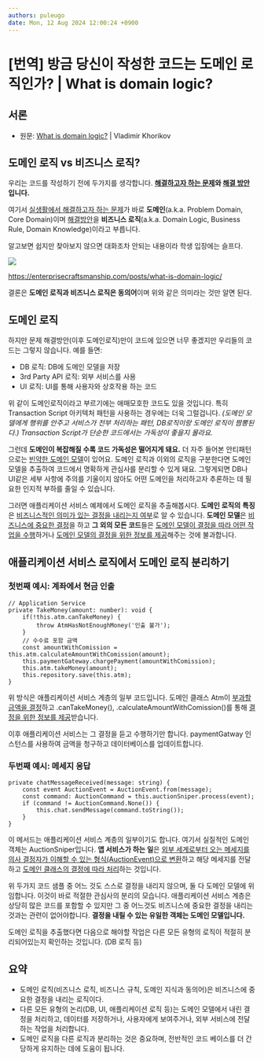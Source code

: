 ```yaml
---
authors: puleugo
date: Mon, 12 Aug 2024 12:00:24 +0900
---
```


# [번역] 방금 당신이 작성한 코드는 도메인 로직인가? | What is domain logic?

## 서론

* 원문: [What is domain logic?](https://enterprisecraftsmanship.com/posts/what-is-domain-logic/) | Vladimir Khorikov

## 도메인 로직 vs 비즈니스 로직?

우리는 코드를 작성하기 전에 두가지를 생각합니다. **<u>해결하고자 하는 문제</u>와 <u>해결 방안</u>입니다.**

여기서 <u>실생활에서 해결하고자 하는 문제</u>가 바로 **도메인**(a.k.a. Problem Domain, Core Domain)이며 <u>해결방안</u>을 **비즈니스 로직**(a.k.a. Domain Logic, Business Rule, Domain Knowledge)이라고 부릅니다.

알고보면 쉽지만 찾아보지 않으면 대화조차 안되는 내용이라 학생 입장에는 슬프다.

![](https://blog.kakaocdn.net/dn/C9mmK/btsI0AKKIUq/K9lQ86u7WQek7vMJkP0Hk1/img.png)

https://enterprisecraftsmanship.com/posts/what-is-domain-logic/

결론은 **도메인 로직과 비즈니스 로직은 동의어**이며 위와 같은 의미라는 것만 알면 된다.

## 도메인 로직

하지만 문제 해결방안(이후 도메인로직)만이 코드에 있으면 너무 좋겠지만 우리들의 코드는 그렇지 않습니다. 예를 들면:

* DB 로직: DB에 도메인 모델을 저장
* 3rd Party API 로직: 외부 서비스를 사용
* UI 로직: UI를 통해 사용자와 상호작용 하는 코드

위 같이 도메인로직이라고 부르기에는 애매모호한 코드도 있을 것입니다. 특히 Transaction Script 아키텍처 패턴을 사용하는 경우에는 더욱 그럴겁니다. *(도메인 모델에게 행위를 안주고 서비스가 전부 처리하는 패턴, DB로직이랑 도메인 로직이 짬뽕된다.) Transaction Script가 단순한 코드에서는 가독성이 좋을지 몰라요.*

그런데 **도메인이 복잡해질 수록 코드 가독성은 떨어지게 돼요.** 더 자주 들어본 안티패턴으로는 [빈약한 도메인 모델](https://martinfowler.com/bliki/AnemicDomainModel.html)이 있어요. 도메인 로직과 이외의 로직을 구분한다면 도메인 모델을 추출하여 코드에서 명확하게 관심사를 분리할 수 있게 돼요. 그렇게되면 DB나 UI같은 세부 사항에 주의를 기울이지 않아도 어떤 도메인을 처리하고자 추론하는 데 필요한 인지적 부하를 줄일 수 있습니다.

그러면 애플리케이션 서비스 예제에서 도메인 로직을 추출해봅시다. **도메인 로직의** **특징**은 <u>비즈니스적인 의미가 있는 결정을 내리는지 여부</u>로 알 수 있습니다. **도메인 모델**은 <u>비즈니스에 중요한 결정</u>을 하고 **그 외의 모든 코드**들은 <u>도메인 모델이 결정을 따라 어떤 작업을 수행</u>하거나 <u>도메인 모델의 결정을 위한 정보를 제공</u>해주는 것에 불과합니다.

## 애플리케이션 서비스 로직에서 도메인 로직 분리하기

### 첫번째 예시: 계좌에서 현금 인출

```
// Application Service
private TakeMoney(amount: number): void {
	if(!this.atm.canTakeMoney) {
		throw AtmHasNotEnoughMoney('인출 불가');
	}
	// 수수료 포함 금액
	const amountWithComission = this.atm.calculateAmountWithComission(amount);
	this.paymentGateway.chargePayment(amountWithComission);
	this.atm.takeMoney(amount);
	this.repository.save(this.atm);
}
```

위 방식은 애플리케이션 서비스 계층의 일부 코드입니다. 도메인 클래스 Atm이 <u>부과할 금액을 결정</u>하고 .canTakeMoney(), .calculateAmountWithComission()를 통해 <u>결정을 위한 정보를 제공</u>받습니다.

이후 애플리케이션 서비스는 그 결정을 듣고 수행하기만 합니다. paymentGatway 인스턴스를 사용하여 금액을 청구하고 데이터베이스를 업데이트합니다.

### 두번째 예시: 메세지 응답

```
private chatMessageReceived(message: string) {
	const event AuctionEvent = AuctionEvent.from(message);
	const command: AuctionCommand = this.auctionSniper.process(event);
	if (command != AuctionCommand.None()) {
		this.chat.sendMessage(command.toString());
	}
}
```

이 메서드는 애플리케이션 서비스 계층의 일부이기도 합니다. 여기서 실질적인 도메인 객체는 AuctionSniper입니다. **앱 서비스가 하는 일**은 <u>외부 세계로부터 오는 메세지를 의사 결정자가 이해할 수 있는 형식(AuctionEvent)으로 변환</u>하고 해당 메세지를 전달하고 <u>도메인 클래스의 결정에 따라 처리</u>하는 것입니다.

위 두가지 코드 샘플 중 어느 것도 스스로 결정을 내리지 않으며, 둘 다 도메인 모델에 위임합니다. 이것이 바로 적절한 관심사의 분리의 모습니다. 애플리케이션 서비스 계층은 상당히 많은 코드를 포함할 수 있지만 그 중 어느것도 비즈니스에 중요한 결정을 내리는 것과는 관련이 없어야합니다. **결정을 내릴 수 있는 유일한 객체는 도메인 모델입니다.**

도메인 로직을 추출했다면 다음으로 해야할 작업은 다른 모든 유형의 로직이 적절히 분리되어있는지 확인하는 것입니다. (DB 로직 등)

## 요약

* 도메인 로직(비즈니스 로직, 비즈니스 규칙, 도메인 지식과 동의어)은 비즈니스에 중요한 결정을 내리는 로직이다.
* 다른 모든 유형의 논리(DB, UI, 애플리케이션 로직 등)는 도메인 모델에서 내린 결정을 처리하고, 데이터를 저장하거나, 사용자에게 보여주거나, 외부 서비스에 전달하는 작업을 처리합니다.
* 도메인 로직을 다른 로직과 분리하는 것은 중요하며, 전반적인 코드 베이스를 더 간당하게 유지하는 데에 도움이 됩니다.

